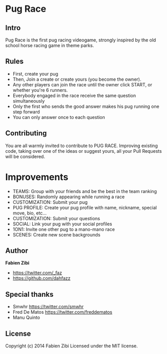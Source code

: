 Pug Race
=========


## Intro
Pug Race is the first pug racing videogame, strongly inspired by the old school horse racing game in theme parks.


## Rules
* First, create your pug
* Then, Join a create or create yours (you become the owner).
* Any other players can join the race until the owner click START, or whether you're 6 runners.
* Everybody engaged in the race receive the same question simultaneously
* Only the first who sends the good answer makes his pug running one step forward
* You can only answer once to each question


## Contributing
You are all warmly invited to contribute to PUG RACE.
Improving existing code, taking over one of the ideas or suggest yours, all your Pull Requests
will be considered.


# Improvements
* TEAMS: Group with your friends and be the best in the team ranking
* BONUSES: Randomly appearing while running a race
* CUSTOMIZATION: Submit your pug
* PUG PROFILE: Create your pug profile with name, nickname, special move, bio, etc...
* CUSTOMIZATION: Submit your questions
* SOCIAL: Link your pug with your social profiles
* 1ON1: Invite one other pug to a mano-mano race
* SCENES: Create new scene backgrounds

 

## Author

**Fabien Zibi**

- <https://twitter.com/_faz>
- <https://github.com/dahfazz>


## Special thanks

- Smwhr <https://twitter.com/smwhr>
- Fred De Matos <https://twitter.com/freddematos>
- Manu Quinto


## License

Copyright (c) 2014 Fabien Zibi
Licensed under the MIT license.
